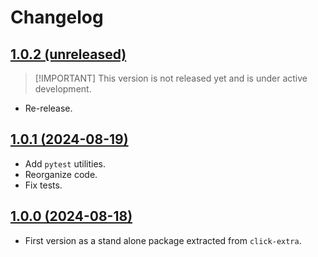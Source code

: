 # Changelog

## [1.0.2 (unreleased)](https://github.com/kdeldycke/extra-platforms/compare/v1.0.1...main)

> \[!IMPORTANT\]
> This version is not released yet and is under active development.

- Re-release.

## [1.0.1 (2024-08-19)](https://github.com/kdeldycke/extra-platforms/compare/v1.0.0...v1.0.1)

- Add `pytest` utilities.
- Reorganize code.
- Fix tests.

## [1.0.0 (2024-08-18)](https://github.com/kdeldycke/extra-platforms/compare/90ddb60...v1.0.0)

- First version as a stand alone package extracted from `click-extra`.